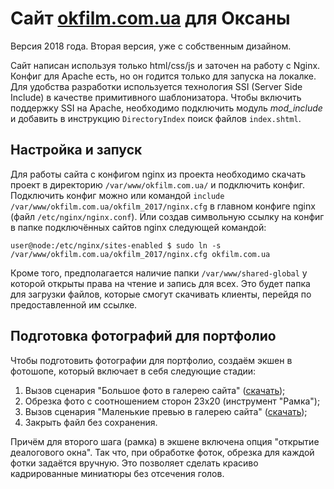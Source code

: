 Сайт [okfilm.com.ua](http://okfilm.com.ua/) для Оксаны
=========================================================
Версия 2018 года. Вторая версия, уже с собственным дизайном.

Сайт написан используя только html/css/js и заточен на работу с Nginx. Конфиг для Apache есть, но он годится только для запуска на локалке.
Для удобства разработки используется технология SSI (Server Side Include) в качестве примитивного шаблонизатора. Чтобы включить поддержку SSI на Apache, необходимо подключить модуль *mod_include* и добавить в инструкцию `DirectoryIndex` поиск файлов `index.shtml`.

## Настройка и запуск
Для работы сайта с конфигом nginx из проекта необходимо скачать проект в директорию `/var/www/okfilm.com.ua/` и подключить конфиг. Подключить конфиг можно или командой `include /var/www/okfilm.com.ua/okfilm_2017/nginx.cfg` в главном конфиге nginx (файл `/etc/nginx/nginx.conf`). Или создав символьную ссылку на конфиг в папке подключённых сайтов nginx следующей командой:

`user@node:/etc/nginx/sites-enabled $ sudo ln -s /var/www/okfilm.com.ua/okfilm_2017/nginx.cfg okfilm.com.ua`

Кроме того, предполагается наличие папки `/var/www/shared-global` у которой открыты права на чтение и запись для всех. Это будет папка для загрузки файлов, которые смогут скачивать клиенты, перейдя по предоставленной им ссылке.

## Подготовка фотографий для портфолио
Чтобы подготовить фотографии для портфолио, создаём экшен в фотошопе, который включает в себя следующие стадии:  
1. Вызов сценария "Большое фото в галерею сайта" ([скачать](utilities/Photoshop/%D0%91%D0%BE%D0%BB%D1%8C%D1%88%D0%BE%D0%B5%20%D1%84%D0%BE%D1%82%D0%BE%20%D0%B2%20%D0%B3%D0%B0%D0%BB%D0%B5%D1%80%D0%B5%D1%8E%20%D1%81%D0%B0%D0%B9%D1%82%D0%B0.jsx));
2. Обрезка фото с соотношением сторон 23x20 (инструмент "Рамка");
3. Вызов сценария "Маленькие превью в галерею сайта" ([скачать](utilities/Photoshop/%D0%9C%D0%B0%D0%BB%D0%B5%D0%BD%D1%8C%D0%BA%D0%B8%D0%B5%20%D0%BF%D1%80%D0%B5%D0%B2%D1%8C%D1%8E%20%D0%B2%20%D0%B3%D0%B0%D0%BB%D0%B5%D1%80%D0%B5%D1%8E%20%D1%81%D0%B0%D0%B9%D1%82%D0%B0.jsx));
4. Закрыть файл без сохранения.

Причём для второго шага (рамка) в экшене включена опция "открытие деалогового окна". Так что, при обработке фоток, обрезка для каждой фотки задаётся вручную. Это позволяет сделать красиво кадрированные миниатюры без отсечения голов.  
